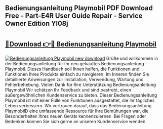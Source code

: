 ## Bedienungsanleitung Playmobil PDF Download Free - Part-E4R User Guide Repair - Service Owner Edition Yl08j

# <h2><a href="http://df4vgjt.blite.top/?on=Bedienungsanleitung+Playmobil">🔗Download 👉🔴 Bedienungsanleitung Playmobil</a></h2>

[![Bedienungsanleitung Playmobil new download](https://i.imgur.com/lujVjoI.png)](http://df4vgjt.blite.top/?on=Bedienungsanleitung+Playmobil)
Grüße und willkommen in der Bedienungsanleitung für Ihr neu gekauftes Bedienungsanleitung Playmobil. Dieses Handbuch soll Ihnen helfen, die Funktionen und Funktionen Ihres Produkts einfach zu navigieren. Im Inneren finden Sie detaillierte Anweisungen zur Installation, Verwendung, Wartung und Fehlerbehebung. Vielen Dank für Ihre Unterstützung Bedienungsanleitung Playmobil Wir schätzen Ihr Feedback und sind bestrebt, einen außergewöhnlichen Kundenservice zu bieten. Dieser Bedienungsanleitung Playmobil ist mit einer Fülle von Funktionen ausgestattet, die Ihr tägliches Leben verbessern. Wir vertrauen darauf, dass das Bedienungsanleitung PlaymobilD eine umfassende Ressource für Ihre Bemühungen war, die Besonderheiten Ihres neuen Geräts kennenzulernen. Bei Fragen oder Bedenken können Sie sich gerne an unseren Kundenservice wenden.
